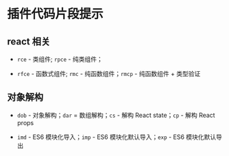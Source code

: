 # 插件代码片段提示

## react 相关

- `rce` - 类组件; `rpce` - 纯类组件；

- `rfce` - 函数式组件; `rmc` - 纯函数组件；`rmcp` - 纯函数组件 + 类型验证

## 对象解构

- `dob` - 对象解构；`dar` = 数组解构；`cs` - 解构 React state；`cp` - 解构 React props

- `imd` - ES6 模块化导入；`imp` - ES6 模块化默认导入；`exp` - ES6 模块化默认导出
